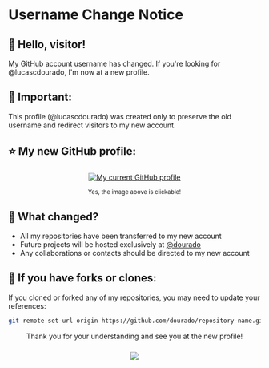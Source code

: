 # Username Change Notice
## 👋 Hello, visitor!

My GitHub account username has changed. If you're looking for @lucascdourado, I'm now at a new profile.

## 🚨 Important:
This profile (@lucascdourado) was created only to preserve the old username and redirect visitors to my new account.

## ⭐ My new GitHub profile:
<div align="center">
   <h3><a href="https://github.com/dourado"></a></h3>
   <a href="https://github.com/dourado"><img src="https://img.shields.io/badge/GitHub-dourado-2ea44f?style=for-the-badge&logo=github" alt="My current GitHub profile"></a> 
   <p><small>Yes, the image above is clickable!</small></p>
</div>

## 📝 What changed?
- All my repositories have been transferred to my new account
- Future projects will be hosted exclusively at [@dourado](#-my-new-github-profile)
- Any collaborations or contacts should be directed to my new account

## 🔄 If you have forks or clones:
If you cloned or forked any of my repositories, you may need to update your references:
```bash
git remote set-url origin https://github.com/dourado/repository-name.git
```

<div align="center"> <p>Thank you for your understanding and see you at the new profile!</p></div>

###
<div align="center">
  <img src="https://visitor-badge.laobi.icu/badge?page_id=lucascdourado.lucascdourado&format=true"/>
</div>

###

